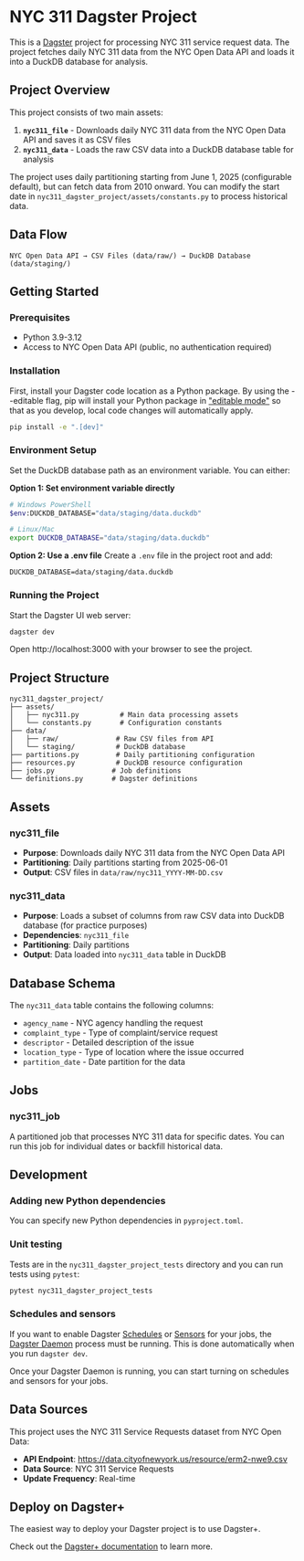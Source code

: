 # NYC 311 Dagster Project

This is a [Dagster](https://dagster.io/) project for processing NYC 311 service request data. The project fetches daily NYC 311 data from the NYC Open Data API and loads it into a DuckDB database for analysis.

## Project Overview

This project consists of two main assets:

1. **`nyc311_file`** - Downloads daily NYC 311 data from the NYC Open Data API and saves it as CSV files
2. **`nyc311_data`** - Loads the raw CSV data into a DuckDB database table for analysis

The project uses daily partitioning starting from June 1, 2025 (configurable default), but can fetch data from 2010 onward. You can modify the start date in `nyc311_dagster_project/assets/constants.py` to process historical data.

## Data Flow

```
NYC Open Data API → CSV Files (data/raw/) → DuckDB Database (data/staging/)
```

## Getting Started

### Prerequisites

- Python 3.9-3.12
- Access to NYC Open Data API (public, no authentication required)

### Installation

First, install your Dagster code location as a Python package. By using the --editable flag, pip will install your Python package in ["editable mode"](https://pip.pypa.io/en/latest/topics/local-project-installs/#editable-installs) so that as you develop, local code changes will automatically apply.

```bash
pip install -e ".[dev]"
```

### Environment Setup

Set the DuckDB database path as an environment variable. You can either:

**Option 1: Set environment variable directly**
```bash
# Windows PowerShell
$env:DUCKDB_DATABASE="data/staging/data.duckdb"

# Linux/Mac
export DUCKDB_DATABASE="data/staging/data.duckdb"
```

**Option 2: Use a .env file**
Create a `.env` file in the project root and add:
```
DUCKDB_DATABASE=data/staging/data.duckdb
```

### Running the Project

Start the Dagster UI web server:

```bash
dagster dev
```

Open http://localhost:3000 with your browser to see the project.

## Project Structure

```
nyc311_dagster_project/
├── assets/
│   ├── nyc311.py          # Main data processing assets
│   └── constants.py       # Configuration constants
├── data/
│   ├── raw/              # Raw CSV files from API
│   └── staging/          # DuckDB database
├── partitions.py         # Daily partitioning configuration
├── resources.py          # DuckDB resource configuration
├── jobs.py              # Job definitions
└── definitions.py       # Dagster definitions
```

## Assets

### nyc311_file
- **Purpose**: Downloads daily NYC 311 data from the NYC Open Data API
- **Partitioning**: Daily partitions starting from 2025-06-01
- **Output**: CSV files in `data/raw/nyc311_YYYY-MM-DD.csv`

### nyc311_data
- **Purpose**: Loads a subset of columns from raw CSV data into DuckDB database (for practice purposes)
- **Dependencies**: `nyc311_file`
- **Partitioning**: Daily partitions
- **Output**: Data loaded into `nyc311_data` table in DuckDB

## Database Schema

The `nyc311_data` table contains the following columns:
- `agency_name` - NYC agency handling the request
- `complaint_type` - Type of complaint/service request
- `descriptor` - Detailed description of the issue
- `location_type` - Type of location where the issue occurred
- `partition_date` - Date partition for the data

## Jobs

### nyc311_job
A partitioned job that processes NYC 311 data for specific dates. You can run this job for individual dates or backfill historical data.

## Development

### Adding new Python dependencies

You can specify new Python dependencies in `pyproject.toml`.

### Unit testing

Tests are in the `nyc311_dagster_project_tests` directory and you can run tests using `pytest`:

```bash
pytest nyc311_dagster_project_tests
```

### Schedules and sensors

If you want to enable Dagster [Schedules](https://docs.dagster.io/guides/automate/schedules/) or [Sensors](https://docs.dagster.io/guides/automate/sensors/) for your jobs, the [Dagster Daemon](https://docs.dagster.io/guides/deploy/execution/dagster-daemon) process must be running. This is done automatically when you run `dagster dev`.

Once your Dagster Daemon is running, you can start turning on schedules and sensors for your jobs.

## Data Sources

This project uses the NYC 311 Service Requests dataset from NYC Open Data:
- **API Endpoint**: https://data.cityofnewyork.us/resource/erm2-nwe9.csv
- **Data Source**: NYC 311 Service Requests
- **Update Frequency**: Real-time

## Deploy on Dagster+

The easiest way to deploy your Dagster project is to use Dagster+.

Check out the [Dagster+ documentation](https://docs.dagster.io/dagster-plus/) to learn more.
